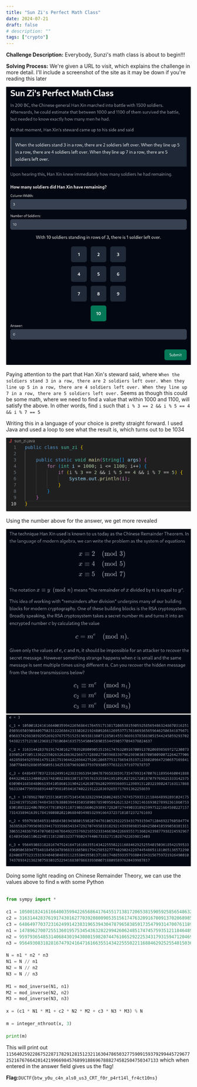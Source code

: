 ```yaml
---
title: "Sun Zi's Perfect Math Class"
date: 2024-07-21
draft: false
# description: ""
tags: ["crypto"]
---
```


**Challenge Description:** Everybody, Sunzi's math class is about to begin!!!



**Solving Process:** We're given a URL to visit, which explains the challenge in more detail. I'll include a screenshot of the site as it may be down if you're reading this later

![Screenshot of web page](./Assets/Screenshot_math_url.png) 

Paying attention to the part that Han Xin's steward said, where ```When the soldiers stand 3 in a row, there are 2 soldiers left over. When they line up 5 in a row, there are 4 soldiers left over. When they line up 7 in a row, there are 5 soldiers left over.``` Seems as though this could be some math, where we need to find a value that within 1000 and 1100, will satisfy the above. In other words, find `i` such that `i % 3 == 2 && i % 5 == 4 && i % 7 == 5`

Writing this in a language of your choice is pretty straight forward. I used Java and used a loop to see what the result is, which turns out to be 1034

![Screenshot of Java loop](./Assets/sun_zi_loop.png)

Using the number above for the answer, we get more revealed

![First part](./Assets/more_first.png)
![First part](./Assets/more_second.png)

Doing some light reading on Chinese Remainder Theory, we can use the values above to find `m` with some Python

```Python

from sympy import *

c1 = 105001824161664003599422656864176455171381720653815905925856548632486703162518989165039084097502312226864233302621924809266126953771761669365659646250634187967109683742983039295269237675751525196938138071285014551966913785883051544245059293702943821571213612968127810604163575545004589035344590577094378024637
c2 = 31631442837619174301627703920800905351561747632091670091370206898569727230073839052473051336225502632628636256671728802750596833679629890303700500900722642779064628589492559614751281751964622696427520120657753178654351971238020964729065716984136077048928869596095134253387969208375978930557763221971977878737
c3 = 64864977037231624991423831965394304787965838591735479931470076118956460041888044329021534008265748308238833071879576193558419510910272917201870797698253331425756509041685848066195410586013190421426307862029999566951239891512032198024716311786896333047799598891440799810584167402219122283692655717691362258659
n1 = 147896270072551360195753454363282299426062485174745759351211846489928910241753224819735285744845837638083944350358908785909584262132415921461693027899236186075383010852224067091477810924118719861660629389172820727449033189259975221664580227157731435894163917841980802021068840549853299166437257181072372761693
n2 = 95979365485314068430194308015982074476106529222534317931594712046922760584774363858267995698339417335986543347292707495833182921439398983540425004105990583813113065124836795470760324876649225576921655233346630422669551713602423987793822459296761403456611062240111812805323779302474406733327110287422659815403
n3 = 95649308318281674792416471616635514342255502211688462925255401503618542159533496090638947784818456347896833168508179425853277740290242297445486511810651365722908240687732315319340403048931123530435501371881740859335793804194315675972192649001074378934213623075830325229416830786633930007188095897620439987817

N = n1 * n2 * n3
N1 = N // n1
N2 = N // n2
N3 = N // n3

M1 = mod_inverse(N1, n1)
M2 = mod_inverse(N2, n2)
M3 = mod_inverse(N3, n3)

x = (c1 * N1 * M1 + c2 * N2 * M2 + c3 * N3 * M3) % N

m = integer_nthroot(x, 3)

print(m)
```

This will print out `11564025922867522871782912815123211630478650327759091593792994457296772521676766420142199669845768991886967888274582504750347133` which when entered in the answer field gives us the flag!

**Flag:**`DUCTF{btw_y0u_c4n_als0_us3_CRT_f0r_p4rt14l_fr4ct10ns}`
